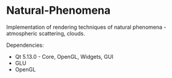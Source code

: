# Natural-Phenomena
Implementation of rendering techniques of natural phenomena - atmospheric scattering, clouds.

Dependencies:
- Qt 5.13.0 - Core, OpenGL, Widgets, GUI
- GLU
- OpenGL
